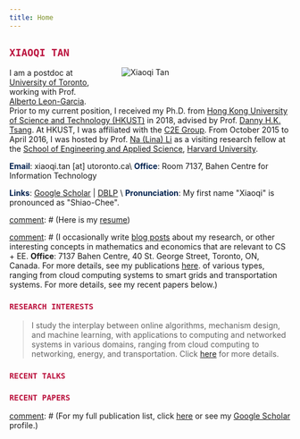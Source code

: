 ```yaml
---
title: Home
---
```


<img src="/img/xiaoqi_uoft_beam.jpg" style="max-width:25%;min-width:248px;float:right; margin: 52px 55px" alt="Xiaoqi Tan" />


## <span style="color:#BB133E"> `XIAOQI TAN` </span>

I am a postdoc at [University of Toronto](https://utoronto.ca), working with Prof. [Alberto Leon-Garcia](https://www.ece.utoronto.ca/people/leon-garcia-a/). Prior to my current position, I received my Ph.D. from [Hong Kong University of Science and Technology (HKUST)](https://www.ust.hk/) in 2018, advised by Prof. [Danny H.K. Tsang](https://eetsang.home.ece.ust.hk/). At HKUST, I was affiliated with the [C2E Group](http://c2e.ece.ust.hk/main/). From October 2015 to April 2016, I was hosted by Prof. [Na (Lina) Li](https://nali.seas.harvard.edu/) as a visiting research fellow at the [School of Engineering and Applied Science](https://www.seas.harvard.edu/), [Harvard University](https://harvard.edu).  

<span style="color:#00204E">**Email**</span>: xiaoqi.tan [at] utoronto.ca\\
<span style="color:#00204E">**Office**</span>: Room 7137, Bahen Centre for Information Technology

<span style="color:#00204E">**Links**</span>: [Google Scholar](https://scholar.google.com/citations?user=drR_WcAAAAAJ&hl=en&sortby=pubdate) | [DBLP](https://dblp.org/pid/139/4363.html) \\
<span style="color:#00204E">**Pronunciation**</span>: My first name "Xiaoqi" is pronounced as "Shiao-Chee".




[comment]: # (Here is my [resume](/resume))



[comment]: # (I occasionally write [blog posts](/post) about my research, or other interesting concepts in mathematics and economics that are relevant to CS + EE. **Office**: 7137 Bahen Centre, 40 St. George Street, Toronto, ON, Canada. For more details, see my publications [here](/publications_year). of various types, ranging from cloud computing systems to smart grids and transportation systems. For more details, see my recent papers below.)



### <span style="color:#BB133E">`RESEARCH INTERESTS`</span>

> I study the interplay between online algorithms, mechanism design, and machine learning, with applications to computing and networked systems in various domains, ranging from cloud computing to networking, energy, and transportation. Click [here](/publications_year) for more details.

[comment]: # (Design of online algorithms and mechanisms, with applications to cloud computing, energy, and transportation systems.)


<a id="recent"></a>

### <span style="color:#BB133E">`RECENT TALKS`</span> 

<ul class=circle>
        <script>
            var i;
            for (i = 0; i < talks_full.length; i++) {
            if (talks_full[i].highlight.search("yes") >= 0) {
                document.write("<li class=paper>");
                printPaper(talks_full[i], "O");
                document.write("</li>");
            }
        }
        </script>
</ul>


<a id="recentpapers"></a> 

### <span style="color:#BB133E">`RECENT PAPERS` </span> 

<ul class=circle>
        <script>
            var i;
            for (i = 0; i < papers_full.length; i++) {
            if (papers_full[i].highlight.search("yes") >= 0) {
                document.write("<li class=paper>");
                printPaper(papers_full[i], "O");
                document.write("</li>");
            }
        }
        </script>
</ul>

[comment]: # (For my  full publication list,  click [here](/publications_year) or see my [Google Scholar](https://scholar.google.com/citations?hl=en&user=OIDN4i8AAAAJ&view_op=list_works&sortby=pubdate) profile.)
